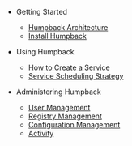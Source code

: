 - Getting Started
  - [Humpback Architecture](humpback-arch.md)
  - [Install Humpback](run-humpback-components.md)

- Using Humpback
  - [How to Create a Service](create-service.md)
  - [Service Scheduling Strategy](service-schedule.md)

- Administering Humpback
  - [User Management](management-user.md)
  - [Registry Management](management-registry.md)
  - [Configuration Management](management-config.md)
  - [Activity](management-activity.md)